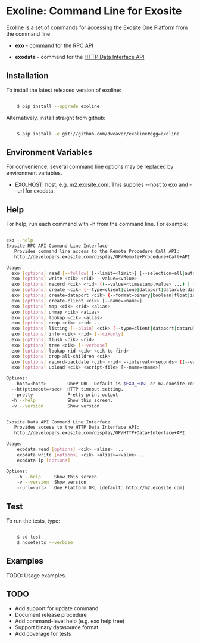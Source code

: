Exoline: Command Line for Exosite
=================================

Exoline is a set of commands for accessing the Exosite [One Platform](http://exosite.com/products/onep) from the command line.

- **exo** - command for the [RPC API](http://developers.exosite.com/display/OP/Remote+Procedure+Call+API)

- **exodata** - command for the [HTTP Data Interface API](http://developers.exosite.com/display/OP/HTTP+Data+Interface+API)


Installation 
------------

To install the latest released version of exoline:

```bash

    $ pip install --upgrade exoline

```

Alternatively, install straight from github:

```bash

    $ pip install -e git://github.com/dweaver/exoline#egg=exoline

```


Environment Variables
---------------------

For convenience, several command line options may be replaced by environment variables.

* EXO\_HOST: host, e.g. m2.exosite.com. This supplies --host to exo and --url for exodata.


Help 
----

For help, run each command with -h from the command line. For example:

```bash

exo --help
Exosite RPC API Command Line Interface
   Provides command line access to the Remote Procedure Call API:
   http://developers.exosite.com/display/OP/Remote+Procedure+Call+API

Usage:
  exo [options] read [--follow] [--limit=<limit>] [--selection=all|autowindow|givenwindow] <cik> <rid>
  exo [options] write <cik> <rid> --value=<value>
  exo [options] record <cik> <rid> ((--value=<timestamp,value> ...) | -)
  exo [options] create <cik> (--type=client|clone|dataport|datarule|dispatch) -
  exo [options] create-dataport <cik> (--format=binary|boolean|float|integer|string) [--name=<name>]
  exo [options] create-client <cik> [--name=<name>]
  exo [options] map <cik> <rid> <alias>
  exo [options] unmap <cik> <alias>
  exo [options] lookup <cik> <alias>
  exo [options] drop <cik> <rid> ...
  exo [options] listing [--plain] <cik> (--type=client|dataport|datarule|dispatch) ...
  exo [options] info <cik> <rid> [--cikonly] 
  exo [options] flush <cik> <rid>
  exo [options] tree <cik> [--verbose]
  exo [options] lookup-rid <cik> <cik-to-find>
  exo [options] drop-all-children <cik>
  exo [options] record-backdate <cik> <rid> --interval=<seconds> ((--value=<value> ...) | -)
  exo [options] upload <cik> <script-file> [--name=<name>]

Options:
  --host=<host>        OneP URL. Default is $EXO_HOST or m2.exosite.com.
  --httptimeout=<sec>  HTTP timeout setting.
  --pretty             Pretty print output
  -h --help            Show this screen.
  -v --version         Show version.

```

```bash

Exosite Data API Command Line Interface
   Provides access to the HTTP Data Interface API:
   http://developers.exosite.com/display/OP/HTTP+Data+Interface+API

Usage:
    exodata read [options] <cik> <alias> ... 
    exodata write [options] <cik> <alias>=<value> ...
    exodata ip [options]

Options:
    -h --help     Show this screen
    -v --version  Show version
    --url=<url>   One Platform URL [default: http://m2.exosite.com]

```

Test
----

To run the tests, type:

```bash

    $ cd test
    $ nosetests --verbose

```

Examples
--------

TODO: Usage examples.


TODO
----

- Add support for update command 
- Document release procedure
- Add command-level help (e.g. exo help tree)
- Support binary datasource format
- Add coverage for tests
